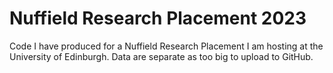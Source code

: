 # Nuffield Research Placement 2023

Code I have produced for a Nuffield Research Placement I am hosting at the University of Edinburgh. Data are separate as too big to upload to GitHub.
